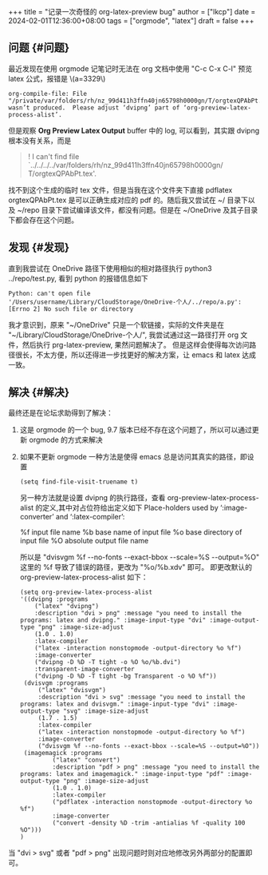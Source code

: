 +++
title = "记录一次奇怪的 org-latex-preview bug"
author = ["lkcp"]
date = 2024-02-01T12:36:00+08:00
tags = ["orgmode", "latex"]
draft = false
+++

## 问题 {#问题}

最近发现在使用 orgmode 记笔记时无法在 org 文档中使用 "C-c C-x C-l" 预览 latex 公式，报错是 \\(a=3329\\)

```shell
org-compile-file: File "/private/var/folders/rh/nz_99d411h3ffn40jn65798h0000gn/T/orgtexQPAbPt.dvi" wasn’t produced.  Please adjust ‘dvipng’ part of ‘org-preview-latex-process-alist’.
```

但是观察 **Org Preview Latex Output** buffer 中的 log, 可以看到，其实跟 dvipng 根本没有关系，而是

> ! I can't find file \`../../../../var/folders/rh/nz_99d411h3ffn40jn65798h0000gn/
> T/orgtexQPAbPt.tex'.

找不到这个生成的临时 tex 文件，但是当我在这个文件夹下直接 pdflatex orgtexQPAbPt.tex 是可以正确生成对应的 pdf 的。随后我又尝试在 ~/ 目录下以及 ~/repo 目录下尝试编译该文件，都没有问题。但是在 ~/OneDrive 及其子目录下都会存在这个问题。


## 发现 {#发现}

直到我尝试在 OneDrive 路径下使用相似的相对路径执行 python3 ../repo/test.py, 看到 python 的报错信息如下

```shell
Python: can't open file '/Users/username/Library/CloudStorage/OneDrive-个人/../repo/a.py': [Errno 2] No such file or directory
```

我才意识到，原来 "~/OneDrive" 只是一个软链接，实际的文件夹是在 "~/Library/CloudStorage/OneDrive-个人/", 我尝试通过这一路径打开 org 文件，然后执行 prg-latex-preview, 果然问题解决了。
但是这样会使得每次访问路径很长，不太方便，所以还得进一步找更好的解决方案，让 emacs 和 latex 达成一致。


## 解决 {#解决}

最终还是在论坛求助得到了解决：

1.  这是 orgmode 的一个 bug, 9.7 版本已经不存在这个问题了，所以可以通过更新 orgmode 的方式来解决
2.  如果不更新 orgmode
    一种方法是使得 emacs 总是访问其真实的路径，即设置
    ```emacs-lisp
    (setq find-file-visit-truename t)
    ```
    另一种方法就是设置 dvipng 的执行路径，查看 org-preview-latex-process-alist 的定义,其中对占位符给出定义如下
    Place-holders used by ‘:image-converter’ and ‘:latex-compiler’:

    %f    input file name
    %b    base name of input file
    %o    base directory of input file
    %O    absolute output file name

    所以是 "dvisvgm %f --no-fonts --exact-bbox --scale=%S --output=%O" 这里的 %f 导致了错误的路径，更改为 "%o/%b.xdv" 即可。
    即更改默认的 org-preview-latex-process-alist 如下：
    ```emacs-lisp
    (setq org-preview-latex-process-alist
    '((dvipng :programs
        ("latex" "dvipng")
        :description "dvi > png" :message "you need to install the programs: latex and dvipng." :image-input-type "dvi" :image-output-type "png" :image-size-adjust
        (1.0 . 1.0)
        :latex-compiler
        ("latex -interaction nonstopmode -output-directory %o %f")
        :image-converter
        ("dvipng -D %D -T tight -o %O %o/%b.dvi")
        :transparent-image-converter
        ("dvipng -D %D -T tight -bg Transparent -o %O %f"))
     (dvisvgm :programs
         ("latex" "dvisvgm")
         :description "dvi > svg" :message "you need to install the programs: latex and dvisvgm." :image-input-type "dvi" :image-output-type "svg" :image-size-adjust
         (1.7 . 1.5)
         :latex-compiler
         ("latex -interaction nonstopmode -output-directory %o %f")
         :image-converter
         ("dvisvgm %f --no-fonts --exact-bbox --scale=%S --output=%O"))
     (imagemagick :programs
             ("latex" "convert")
             :description "pdf > png" :message "you need to install the programs: latex and imagemagick." :image-input-type "pdf" :image-output-type "png" :image-size-adjust
             (1.0 . 1.0)
             :latex-compiler
             ("pdflatex -interaction nonstopmode -output-directory %o %f")
             :image-converter
             ("convert -density %D -trim -antialias %f -quality 100 %O")))
    )
    ```

当 "dvi &gt; svg" 或者 "pdf &gt; png" 出现问题时则对应地修改另外两部分的配置即可。
